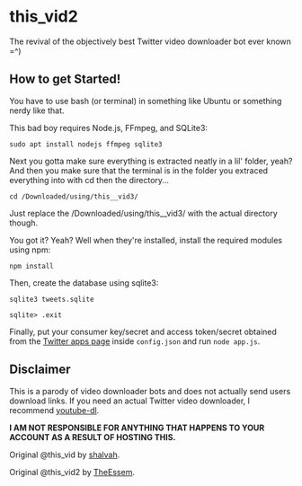 # this_vid2
The revival of the objectively best Twitter video downloader bot ever known =^)

## How to get Started!
You have to use bash (or terminal) in something like Ubuntu or something nerdy like that.

This bad boy requires Node.js, FFmpeg, and SQLite3:

```shell
sudo apt install nodejs ffmpeg sqlite3
```
Next you gotta make sure everything is extracted neatly in a lil' folder, yeah?
And then you make sure that the terminal is in the folder you extraced everything
into with cd then the directory...
```shell
cd /Downloaded/using/this__vid3/
```
Just replace the /Downloaded/using/this__vid3/ with the actual directory though.

You got it? Yeah? Well when they're installed, install the required modules using npm:
```shell
npm install
```

Then, create the database using sqlite3:
```shell
sqlite3 tweets.sqlite

sqlite> .exit
```

Finally, put your consumer key/secret and access token/secret obtained from the [Twitter apps page](https://developer.twitter.com/apps) inside `config.json` and run `node app.js`.

## Disclaimer
This is a parody of video downloader bots and does not actually send users download links. If you need an actual Twitter video downloader, I recommend [youtube-dl](http://ytdl-org.github.io/youtube-dl/).

**I AM NOT RESPONSIBLE FOR ANYTHING THAT HAPPENS TO YOUR ACCOUNT AS A RESULT OF HOSTING THIS.**

Original @this_vid by [shalvah](https://twitter.com/theshalvah).

Original @this_vid2 by [TheEssem](https://twitter.com/TheEssem).
